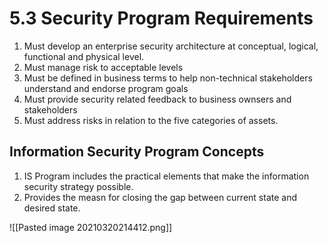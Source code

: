 # 5.3 Security Program Requirements

1. Must develop an enterprise security architecture at conceptual, logical, functional and physical level.
2. Must manage risk to acceptable levels
3. Must be defined in business terms to help non-technical stakeholders understand and endorse program goals
4. Must provide security related feedback to business ownsers and stakeholders
5. Must address risks in relation to the five categories of assets.

## Information Security Program Concepts

1. IS Program includes the practical elements that make the information security strategy possible. 
2. Provides the measn for closing the gap between current state and desired state.

![[Pasted image 20210320214412.png]]



